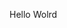 Hello Wolrd


























































































































































































































































































































































































































































































































































































































































































































































































































































































































































































































































































































































































































































































































































































































































































































































































































































































































































































































































































































































































































































































































































































































































































































































































































































































































































































































































































































































































































































































































































































































































































































































































































































































































































































































































































































































































































































































































































































































































































































































































































































































































































































































































































































































































































































































































































































































































































































































































































































































































































































